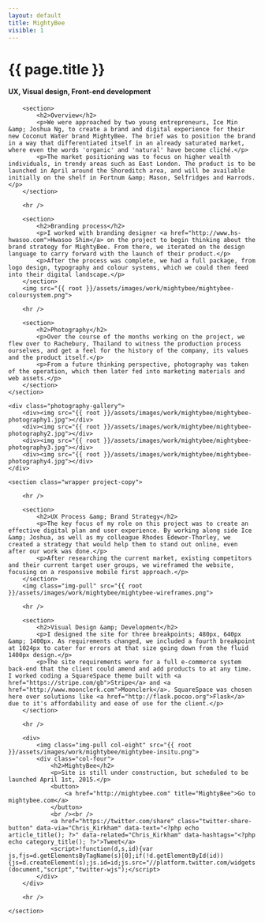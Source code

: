 ```yaml
---
layout: default
title: MightyBee
visible: 1
---
```


<div id="project-page" class="mb-banner banner" data-0="background-position: 0px 0px;" data-100000="background-position:0px -20000px;">
	<div class="heading-section">
		<div data-0="top: 200px; opacity: 1;" data-450="top: 370px; opacity:0;">
			<h1>{{ page.title }}</h1>
			<h4>UX, Visual design, Front-end development</h4>
		</div>
	</div>
</div>

<div id="project-content" class="mb-illustration" data-0="background-position:10% 1500px;" data-100000="background-position:10% -50000px;">
	<section class="wrapper project-copy">

		<section>
			<h2>Overview</h2>
			<p>We were approached by two young entrepreneurs, Ice Min &amp; Joshua Ng, to create a brand and digital experience for their new Coconut Water brand MightyBee. The brief was to position the brand in a way that differentiated itself in an already saturated market, where even the words 'organic' and 'natural' have become cliché.</p>
			<p>The market positioning was to focus on higher wealth individuals, in trendy areas such as East London. The product is to be launched in April around the Shoreditch area, and will be available initially on the shelf in Fortnum &amp; Mason, Selfridges and Harrods.</p>
		</section>

		<hr />

		<section>
			<h2>Branding process</h2>
			<p>I worked with branding designer <a href="http://www.hs-hwasoo.com">Hwasoo Shim</a> on the project to begin thinking about the brand strategy for MightyBee. From there, we iterated on the design language to carry forward with the launch of their product.</p>
			<p>After the process was complete, we had a full package, from logo design, typography and colour systems, which we could then feed into their digital landscape.</p>
		</section>
		<img src="{{ root }}/assets/images/work/mightybee/mightybee-coloursystem.png">

		<hr />

		<section>
			<h2>Photography</h2>
			<p>Over the course of the months working on the project, we flew over to Rachebury, Thailand to witness the production process ourselves, and get a feel for the history of the company, its values and the product itself.</p>
			<p>From a future thinking perspective, photography was taken of the operation, which then later fed into marketing materials and web assets.</p>
		</section>
	</section>

	<div class="photography-gallery">
		<div><img src="{{ root }}/assets/images/work/mightybee/mightybee-photography1.jpg"></div>
		<div><img src="{{ root }}/assets/images/work/mightybee/mightybee-photography2.jpg"></div>
		<div><img src="{{ root }}/assets/images/work/mightybee/mightybee-photography3.jpg"></div>
		<div><img src="{{ root }}/assets/images/work/mightybee/mightybee-photography4.jpg"></div>
	</div>

	<section class="wrapper project-copy">

		<hr />

		<section>
			<h2>UX Process &amp; Brand Strategy</h2>
			<p>The key focus of my role on this project was to create an effective digital plan and user experience. By working along side Ice &amp; Joshua, as well as my colleague Rhodes Edewor-Thorley, we created a strategy that would help them to stand out online, even after our work was done.</p>
			<p>After researching the current market, existing competitors and their current target user groups, we wireframed the website, focusing on a responsive mobile first approach.</p>
		</section>
		<img class="img-pull" src="{{ root }}/assets/images/work/mightybee/mightybee-wireframes.png">

		<hr />
		
		<section>
			<h2>Visual Design &amp; Development</h2>
			<p>I designed the site for three breakpoints; 480px, 640px &amp; 1400px. As requirements changed, we included a fourth breakpoint at 1024px to cater for errors at that size going down from the fluid 1400px design.</p>
			<p>The site requirements were for a full e-commerce system back-end that the client could amend and add products to at any time. I worked coding a SquareSpace theme built with <a href="https://stripe.com/gb">Stripe</a> and <a href="http://www.moonclerk.com">Moonclerk</a>. SquareSpace was chosen here over solutions like <a href="http://flask.pocoo.org">Flask</a> due to it's affordability and ease of use for the client.</p>
		</section>

		<hr />

		<div>
			<img class="img-pull col-eight" src="{{ root }}/assets/images/work/mightybee/mightybee-insitu.png">
			<div class="col-four">
				<h2>MightyBee</h2>
				<p>Site is still under construction, but scheduled to be launched April 1st, 2015.</p>
				<button>
					<a href="http://mightybee.com" title="MightyBee">Go to mightybee.com</a>
				</button>
				<br /><br />
				<a href="https://twitter.com/share" class="twitter-share-button" data-via="Chris_Kirkham" data-text="<?php echo article_title(); ?>" data-related="Chris_Kirkham" data-hashtags="<?php echo category_title(); ?>">Tweet</a>
				<script>!function(d,s,id){var js,fjs=d.getElementsByTagName(s)[0];if(!d.getElementById(id)){js=d.createElement(s);js.id=id;js.src="//platform.twitter.com/widgets.js";fjs.parentNode.insertBefore(js,fjs);}}(document,"script","twitter-wjs");</script>
			</div>
		</div>

		<hr />

	</section>

</div>